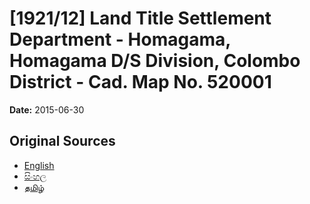 # [1921/12] Land Title Settlement Department - Homagama, Homagama D/S Division, Colombo District - Cad. Map No. 520001

**Date:** 2015-06-30

## Original Sources

- [English](https://documents.gov.lk/view/extra-gazettes/2015/6/1921-12_E.pdf)
- [සිංහල](https://documents.gov.lk/view/extra-gazettes/2015/6/1921-12_S.pdf)
- [தமிழ்](https://documents.gov.lk/view/extra-gazettes/2015/6/1921-12_T.pdf)
